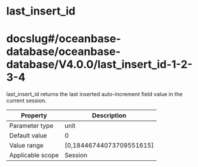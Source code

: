 last_insert_id
===================================
# docslug#/oceanbase-database/oceanbase-database/V4.0.0/last_insert_id-1-2-3-4
last_insert_id returns the last inserted auto-increment field value in the current session.


| **Property** | **Description** |
|--------|-----------------------------|
| Parameter type | unit |
| Default value | 0 |
| Value range | [0,18446744073709551615] |
| Applicable scope | Session |


